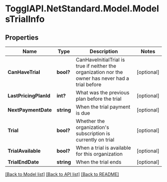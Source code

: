 # TogglAPI.NetStandard.Model.ModelsTrialInfo
## Properties

Name | Type | Description | Notes
------------ | ------------- | ------------- | -------------
**CanHaveTrial** | **bool?** | CanHaveInitialTrial is true if neither the organization nor the owner has never had a trial before | [optional] 
**LastPricingPlanId** | **int?** | What was the previous plan before the trial | [optional] 
**NextPaymentDate** | **string** | When the trial payment is due | [optional] 
**Trial** | **bool?** | Whether the organization&#39;s subscription is currently on trial | [optional] 
**TrialAvailable** | **bool?** | When a trial is available for this organization | [optional] 
**TrialEndDate** | **string** | When the trial ends | [optional] 

[[Back to Model list]](../README.md#documentation-for-models) [[Back to API list]](../README.md#documentation-for-api-endpoints) [[Back to README]](../README.md)

